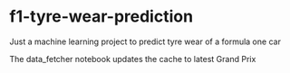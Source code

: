# f1-tyre-wear-prediction
Just a machine learning project to predict tyre wear of a formula one car

The data_fetcher notebook updates the cache to latest Grand Prix
